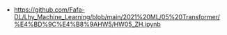 # 

* https://github.com/Fafa-DL/Lhy_Machine_Learning/blob/main/2021%20ML/05%20Transformer/%E4%BD%9C%E4%B8%9AHW5/HW05_ZH.ipynb 
